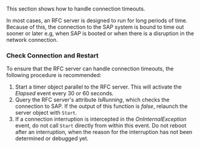 This section shows how to handle connection timeouts.

In most cases, an RFC server is designed to run for long periods of time. Because of this, the connection to the SAP system is bound to time out sooner or later e.g, when SAP is booted or when there is a disruption in the network connection.

### Check Connection and Restart

To ensure that the RFC server can handle connection timeouts, the following procedure is recommended:

1. Start a timer object parallel to the RFC server. This will activate the *Elapsed* event every 30 or 60 seconds.
1. Query the RFC server's attribute *IsRunning*, which checks the connection to SAP. If the output of this function is *false*, relaunch the server object with `Start`.
1. If a connection interruption is intercepted in the *OnInternalException* event, do not call `Start` directly from within this event. Do not reboot after an interruption, when the reason for the interruption has not been determined or debugged yet.

